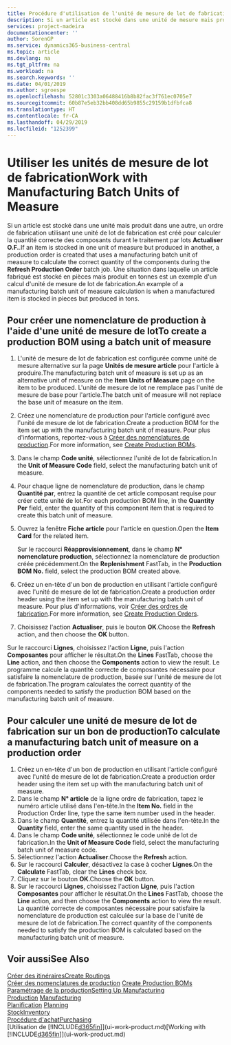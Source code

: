 ```yaml
---
title: Procédure d'utilisation de l'unité de mesure de lot de fabrication | Microsoft Docs
description: Si un article est stocké dans une unité de mesure mais produit dans une autre, le bon de production doit utiliser une unité de mesure de lot de fabrication pour calculer la quantité correcte des composantes. Une situation dans laquelle un article fabriqué est stocké en pièces mais produit en tonnes est un exemple d'un calcul d'unité de mesure de lot de fabrication.
services: project-madeira
documentationcenter: ''
author: SorenGP
ms.service: dynamics365-business-central
ms.topic: article
ms.devlang: na
ms.tgt_pltfrm: na
ms.workload: na
ms.search.keywords: ''
ms.date: 04/01/2019
ms.author: sgroespe
ms.openlocfilehash: 52801c3303a06488416b8b82fac3f761ec0705e7
ms.sourcegitcommit: 60b87e5eb32bb408dd65b9855c29159b1dfbfca8
ms.translationtype: HT
ms.contentlocale: fr-CA
ms.lasthandoff: 04/29/2019
ms.locfileid: "1252399"
---
```

# <a name="work-with-manufacturing-batch-units-of-measure"></a><span data-ttu-id="d72a0-104">Utiliser les unités de mesure de lot de fabrication</span><span class="sxs-lookup"><span data-stu-id="d72a0-104">Work with Manufacturing Batch Units of Measure</span></span>
<span data-ttu-id="d72a0-105">Si un article est stocké dans une unité mais produit dans une autre, un ordre de fabrication utilisant une unité de lot de fabrication est créé pour calculer la quantité correcte des composants durant le traitement par lots **Actualiser O.F.**.</span><span class="sxs-lookup"><span data-stu-id="d72a0-105">If an item is stocked in one unit of measure but produced in another, a production order is created that uses a manufacturing batch unit of measure to calculate the correct quantity of the components during the **Refresh Production Order** batch job.</span></span> <span data-ttu-id="d72a0-106">Une situation dans laquelle un article fabriqué est stocké en pièces mais produit en tonnes est un exemple d'un calcul d'unité de mesure de lot de fabrication.</span><span class="sxs-lookup"><span data-stu-id="d72a0-106">An example of a manufacturing batch unit of measure calculation is when a manufactured item is stocked in pieces but produced in tons.</span></span>  

## <a name="to-create-a-production-bom-using-a-batch-unit-of-measure"></a><span data-ttu-id="d72a0-107">Pour créer une nomenclature de production à l'aide d'une unité de mesure de lot</span><span class="sxs-lookup"><span data-stu-id="d72a0-107">To create a production BOM using a batch unit of measure</span></span>  
1.  <span data-ttu-id="d72a0-108">L'unité de mesure de lot de fabrication est configurée comme unité de mesure alternative sur la page **Unités de mesure article** pour l'article à produire.</span><span class="sxs-lookup"><span data-stu-id="d72a0-108">The manufacturing batch unit of measure is set up as an alternative unit of measure on the **Item Units of Measure** page on the item to be produced.</span></span> <span data-ttu-id="d72a0-109">L'unité de mesure de lot ne remplace pas l'unité de mesure de base pour l'article.</span><span class="sxs-lookup"><span data-stu-id="d72a0-109">The batch unit of measure will not replace the base unit of measure on the item.</span></span>  
2.  <span data-ttu-id="d72a0-110">Créez une nomenclature de production pour l'article configuré avec l'unité de mesure de lot de fabrication.</span><span class="sxs-lookup"><span data-stu-id="d72a0-110">Create a production BOM for the item set up with the manufacturing batch unit of measure.</span></span> <span data-ttu-id="d72a0-111">Pour plus d'informations, reportez-vous à [Créer des nomenclatures de production](production-how-to-create-production-boms.md).</span><span class="sxs-lookup"><span data-stu-id="d72a0-111">For more information, see [Create Production BOMs](production-how-to-create-production-boms.md).</span></span>  
3.  <span data-ttu-id="d72a0-112">Dans le champ **Code unité**, sélectionnez l'unité de lot de fabrication.</span><span class="sxs-lookup"><span data-stu-id="d72a0-112">In the **Unit of Measure Code** field, select the manufacturing batch unit of measure.</span></span>  
4.  <span data-ttu-id="d72a0-113">Pour chaque ligne de nomenclature de production, dans le champ **Quantité par**, entrez la quantité de cet article composant requise pour créer cette unité de lot.</span><span class="sxs-lookup"><span data-stu-id="d72a0-113">For each production BOM line, in the **Quantity Per** field, enter the quantity of this component item that is required to create this batch unit of measure.</span></span>  
5.  <span data-ttu-id="d72a0-114">Ouvrez la fenêtre **Fiche article** pour l'article en question.</span><span class="sxs-lookup"><span data-stu-id="d72a0-114">Open the **Item Card** for the related item.</span></span>  

    <span data-ttu-id="d72a0-115">Sur le raccourci **Réapprovisionnement**, dans le champ **N° nomenclature production**, sélectionnez la nomenclature de production créée précédemment.</span><span class="sxs-lookup"><span data-stu-id="d72a0-115">On the **Replenishment** FastTab, in the **Production BOM No.** field, select the production BOM created above.</span></span>  
6.  <span data-ttu-id="d72a0-116">Créez un en-tête d'un bon de production en utilisant l'article configuré avec l'unité de mesure de lot de fabrication.</span><span class="sxs-lookup"><span data-stu-id="d72a0-116">Create a production order header using the item set up with the manufacturing batch unit of measure.</span></span> <span data-ttu-id="d72a0-117">Pour plus d'informations, voir [Créer des ordres de fabrication](production-how-to-create-production-orders.md).</span><span class="sxs-lookup"><span data-stu-id="d72a0-117">For more information, see [Create Production Orders](production-how-to-create-production-orders.md).</span></span>  
7.  <span data-ttu-id="d72a0-118">Choisissez l'action **Actualiser**, puis le bouton **OK**.</span><span class="sxs-lookup"><span data-stu-id="d72a0-118">Choose the **Refresh** action, and then choose  the **OK** button.</span></span>  

<span data-ttu-id="d72a0-119">Sur le raccourci **Lignes**, choisissez l'action **Ligne**, puis l'action **Composantes** pour afficher le résultat.</span><span class="sxs-lookup"><span data-stu-id="d72a0-119">On the **Lines** FastTab, choose the **Line** action, and then choose the **Components** action to view the result.</span></span> <span data-ttu-id="d72a0-120">Le programme calcule la quantité correcte de composantes nécessaire pour satisfaire la nomenclature de production, basée sur l'unité de mesure de lot de fabrication.</span><span class="sxs-lookup"><span data-stu-id="d72a0-120">The program calculates the correct quantity of the components needed to satisfy the production BOM based on the manufacturing batch unit of measure.</span></span>  

## <a name="to-calculate-a-manufacturing-batch-unit-of-measure-on-a-production-order"></a><span data-ttu-id="d72a0-121">Pour calculer une unité de mesure de lot de fabrication sur un bon de production</span><span class="sxs-lookup"><span data-stu-id="d72a0-121">To calculate a manufacturing batch unit of measure on a production order</span></span>  
1.  <span data-ttu-id="d72a0-122">Créez un en-tête d'un bon de production en utilisant l'article configuré avec l'unité de mesure de lot de fabrication.</span><span class="sxs-lookup"><span data-stu-id="d72a0-122">Create a production order header using the item set up with the manufacturing batch unit of measure.</span></span>  
2.  <span data-ttu-id="d72a0-123">Dans le champ **N° article** de la ligne ordre de fabrication, tapez le numéro article utilisé dans l'en-tête.</span><span class="sxs-lookup"><span data-stu-id="d72a0-123">In the **Item No.** field in the Production Order line, type the same item number used in the header.</span></span>  
3.  <span data-ttu-id="d72a0-124">Dans le champ **Quantité**, entrez la quantité utilisée dans l'en-tête.</span><span class="sxs-lookup"><span data-stu-id="d72a0-124">In the **Quantity** field, enter the same quantity used in the header.</span></span>  
4.  <span data-ttu-id="d72a0-125">Dans le champ **Code unité**, sélectionnez le code unité de lot de fabrication.</span><span class="sxs-lookup"><span data-stu-id="d72a0-125">In the **Unit of Measure Code** field, select the manufacturing batch unit of measure code.</span></span>  
5.  <span data-ttu-id="d72a0-126">Sélectionnez l'action **Actualiser**.</span><span class="sxs-lookup"><span data-stu-id="d72a0-126">Choose the **Refresh** action.</span></span>
6.  <span data-ttu-id="d72a0-127">Sur le raccourci **Calculer**, désactivez la case à cocher **Lignes**.</span><span class="sxs-lookup"><span data-stu-id="d72a0-127">On the **Calculate** FastTab, clear the **Lines** check box.</span></span>  
7.  <span data-ttu-id="d72a0-128">Cliquez sur le bouton **OK**.</span><span class="sxs-lookup"><span data-stu-id="d72a0-128">Choose the **OK** button.</span></span>  
8.  <span data-ttu-id="d72a0-129">Sur le raccourci **Lignes**, choisissez l'action **Ligne**, puis l'action **Composantes** pour afficher le résultat.</span><span class="sxs-lookup"><span data-stu-id="d72a0-129">On the **Lines** FastTab, choose the **Line** action, and then choose the **Components** action to view the result.</span></span> <span data-ttu-id="d72a0-130">La quantité correcte de composantes nécessaire pour satisfaire la nomenclature de production est calculée sur la base de l'unité de mesure de lot de fabrication.</span><span class="sxs-lookup"><span data-stu-id="d72a0-130">The correct quantity of the components needed to satisfy the production BOM is calculated based on the manufacturing batch unit of measure.</span></span>  

## <a name="see-also"></a><span data-ttu-id="d72a0-131">Voir aussi</span><span class="sxs-lookup"><span data-stu-id="d72a0-131">See Also</span></span>  
[<span data-ttu-id="d72a0-132">Créer des itinéraires</span><span class="sxs-lookup"><span data-stu-id="d72a0-132">Create Routings</span></span>](production-how-to-create-routings.md)  
<span data-ttu-id="d72a0-133">[Créer des nomenclatures de production](production-how-to-create-production-boms.md)   </span><span class="sxs-lookup"><span data-stu-id="d72a0-133">[Create Production BOMs](production-how-to-create-production-boms.md)   </span></span>  
[<span data-ttu-id="d72a0-134">Paramétrage de la production</span><span class="sxs-lookup"><span data-stu-id="d72a0-134">Setting Up Manufacturing</span></span>](production-configure-production-processes.md)  
<span data-ttu-id="d72a0-135">[Production](production-manage-manufacturing.md)  </span><span class="sxs-lookup"><span data-stu-id="d72a0-135">[Manufacturing](production-manage-manufacturing.md)  </span></span>  
<span data-ttu-id="d72a0-136">[Planification](production-planning.md) </span><span class="sxs-lookup"><span data-stu-id="d72a0-136">[Planning](production-planning.md) </span></span>  
[<span data-ttu-id="d72a0-137">Stock</span><span class="sxs-lookup"><span data-stu-id="d72a0-137">Inventory</span></span>](inventory-manage-inventory.md)  
[<span data-ttu-id="d72a0-138">Procédure d'achat</span><span class="sxs-lookup"><span data-stu-id="d72a0-138">Purchasing</span></span>](purchasing-manage-purchasing.md)  
<span data-ttu-id="d72a0-139">[Utilisation de [!INCLUDE[d365fin](includes/d365fin_md.md)]](ui-work-product.md)</span><span class="sxs-lookup"><span data-stu-id="d72a0-139">[Working with [!INCLUDE[d365fin](includes/d365fin_md.md)]](ui-work-product.md)</span></span>  
